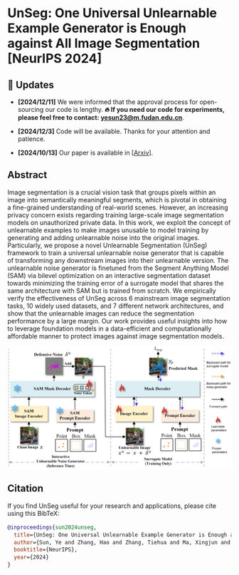 # UnSeg: One Universal Unlearnable Example Generator is Enough against All Image Segmentation [NeurIPS 2024]

## :rocket: Updates
* **[2024/12/11]** We were informed that the approval process for open-sourcing our code is lengthy. **🔥 If you need our code for experiments, please feel free to contact: yesun23@m.fudan.edu.cn**.

* **[2024/12/3]** Code will be available. Thanks for your attention and patience.

* **[2024/10/13]** Our paper is available in [[Arxiv](https://arxiv.org/abs/2410.09909)].
  
## Abstract

Image segmentation is a crucial vision task that groups pixels within an image into semantically meaningful segments, which is pivotal in obtaining a fine-grained understanding of real-world scenes. However, an increasing privacy concern exists regarding training large-scale image segmentation models on unauthorized private data. In this work, we exploit the concept of unlearnable examples to make images unusable to model training by generating and adding unlearnable noise into the original images. Particularly, we propose a novel Unlearnable Segmentation (UnSeg) framework to train a universal unlearnable noise generator that is capable of transforming any downstream images into their unlearnable version. The unlearnable noise generator is finetuned from the Segment Anything Model (SAM) via bilevel optimization on an interactive segmentation dataset towards minimizing the training error of a surrogate model that shares the same architecture with SAM but is trained from scratch. We empirically verify the effectiveness of UnSeg across 6 mainstream image segmentation tasks, 10 widely used datasets, and 7 different network architectures, and show that the unlearnable images can reduce the segmentation performance by a large margin. Our work provides useful insights into how to leverage foundation models in a data-efficient and computationally affordable manner to protect images against image segmentation models. 
<p align="center">
  <img src="UnSeg.png" width="700"/>
</p>

## Citation
If you find UnSeg useful for your research and applications, please cite using this BibTeX:
```bibtex
@inproceedings{sun2024unseg,
  title={UnSeg: One Universal Unlearnable Example Generator is Enough against All Image Segmentation},
  author={Sun, Ye and Zhang, Hao and Zhang, Tiehua and Ma, Xingjun and Jiang, Yu-Gang},
  booktitle={NeurIPS},
  year={2024}
}
```
